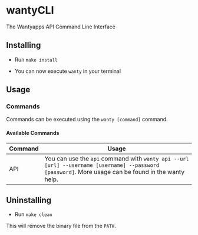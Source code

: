 # wantyCLI

The Wantyapps API Command Line Interface

## Installing

* Run `make install`

* You can now execute `wanty` in your terminal

## Usage

### Commands

Commands can be executed using the `wanty [command]` command.

#### Available Commands

| Command | Usage                                                                                                                                              |
|---------|----------------------------------------------------------------------------------------------------------------------------------------------------|
| API     | You can use the `api` command with `wanty api --url [url] --username [username] --password [password]`. More usage can be found in the wanty help. |

## Uninstalling

* Run `make clean`

This will remove the binary file from the `PATH`.
